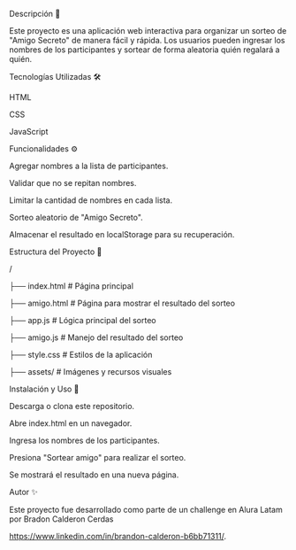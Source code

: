 Descripción 📌



Este proyecto es una aplicación web interactiva para organizar un sorteo de "Amigo Secreto" de manera fácil y rápida. Los usuarios pueden ingresar los nombres de los participantes y sortear de forma aleatoria quién regalará a quién.



Tecnologías Utilizadas 🛠️



HTML



CSS



JavaScript



Funcionalidades ⚙️



Agregar nombres a la lista de participantes.



Validar que no se repitan nombres.



Limitar la cantidad de nombres en cada lista.



Sorteo aleatorio de "Amigo Secreto".



Almacenar el resultado en localStorage para su recuperación.



Estructura del Proyecto 📂



/

├── index.html        # Página principal

├── amigo.html        # Página para mostrar el resultado del sorteo

├── app.js            # Lógica principal del sorteo

├── amigo.js          # Manejo del resultado del sorteo

├── style.css         # Estilos de la aplicación

├── assets/           # Imágenes y recursos visuales



Instalación y Uso 🚀



Descarga o clona este repositorio.



Abre index.html en un navegador.



Ingresa los nombres de los participantes.



Presiona "Sortear amigo" para realizar el sorteo.



Se mostrará el resultado en una nueva página.



Autor ✨



Este proyecto fue desarrollado como parte de un challenge en Alura Latam por Bradon Calderon Cerdas

https://www.linkedin.com/in/brandon-calderon-b6bb71311/.
